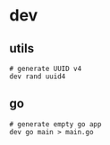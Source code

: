 # dev

## utils

```
# generate UUID v4
dev rand uuid4 

```

## go

```
# generate empty go app
dev go main > main.go
```

